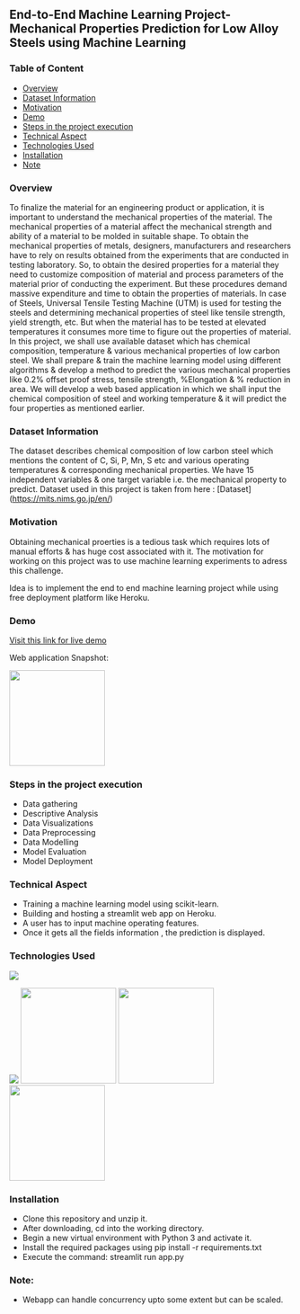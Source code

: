 ## End-to-End Machine Learning Project- Mechanical Properties Prediction for Low Alloy Steels using Machine Learning

### Table of Content
  * [Overview](#overview)
  * [Dataset Information](#dataset)
  * [Motivation](#motivation)
  * [Demo](#demo)
  * [Steps in the project execution](#Learning-Objective)
  * [Technical Aspect](#technical-aspect)
  * [Technologies Used](#technologies-used)
  * [Installation](#installation)
  * [Note](#note)



### Overview 

To finalize the material for an engineering product or application, it is important to understand the mechanical properties of the material. The mechanical properties of a material affect the mechanical strength and ability of a material to be molded in suitable shape. 
To obtain the mechanical properties of metals, designers, manufacturers and researchers have to rely on results obtained from the experiments that are conducted in testing laboratory. 
So, to obtain the desired properties for a material they need to customize composition of material and process parameters of the material prior of conducting the experiment. 
But these procedures demand massive expenditure and time to obtain the properties of materials. 
In case of Steels, Universal Tensile Testing Machine (UTM) is used for testing the steels and determining mechanical properties of steel like tensile strength, yield strength, etc. But when the material has to be tested at elevated temperatures it consumes more time to figure out the properties of material. 
In this project, we shall use available dataset which has chemical composition, temperature & various mechanical properties of low carbon steel. 
We shall prepare & train the machine learning model using different algorithms & develop a method to predict the various mechanical properties like 0.2% offset proof stress, tensile strength, %Elongation & % reduction in area. 
We will develop a web based application in which we shall input the chemical composition of steel and working temperature & it will predict the four properties as mentioned earlier.



### Dataset Information

The dataset describes chemical composition of low carbon steel which mentions the content of C, Si, P, Mn, S etc and various operating temperatures & corresponding mechanical properties. 
We have 15 independent variables & one target variable i.e. the mechanical property to predict.
Dataset used in this project is taken from here : [Dataset] (https://mits.nims.go.jp/en/)


### Motivation

Obtaining mechanical proerties is a tedious task which requires lots of manual efforts & has huge cost associated with it.
The motivation for working on this project was to use machine learning experiments to adress this challenge.

Idea is to implement the end to end machine learning project while using free deployment platform like Heroku.



### Demo
[Visit this link for live demo]( https://mechpropspred7.herokuapp.com/)

Web application Snapshot:

<img target="_blank" src="https://github.com/ditikrushna/End-to-End-Diabetes-Prediction-Application-Using-Machine-Learning/blob/master/Resource/heroku.png" width=170>



### Steps in the project execution

- Data gathering 
- Descriptive Analysis 
- Data Visualizations 
- Data Preprocessing 
- Data Modelling 
- Model Evaluation 
- Model Deployment 

### Technical Aspect 

- Training a machine learning model using scikit-learn. 
- Building and hosting a streamlit web app on Heroku. 
- A user has to input machine operating features.
- Once it gets all the fields information , the prediction is displayed. 


### Technologies Used  
![](https://forthebadge.com/images/badges/made-with-python.svg) 

[<img target="_blank" src="https://github.com/scikit-learn/scikit-learn/blob/master/doc/logos/scikit-learn-logo-small.png">](https://github.com/scikit-learn/)
<img target="_blank" src="https://github.com/ditikrushna/End-to-End-Diabetes-Prediction-Application-Using-Machine-Learning/blob/master/Resource/heroku.png" width=170>
<img target="_blank" src="https://github.com/ditikrushna/End-to-End-Diabetes-Prediction-Application-Using-Machine-Learning/blob/master/Resource/numpy.png" width=170>
<img target="_blank" src="https://github.com/ditikrushna/End-to-End-Diabetes-Prediction-Application-Using-Machine-Learning/blob/master/Resource/pandas.jpeg" width=170>


### Installation 
- Clone this repository and unzip it.
- After downloading, cd into the working directory.
- Begin a new virtual environment with Python 3 and activate it.
- Install the required packages using pip install -r requirements.txt
- Execute the command: streamlit run app.py


### Note:
- Webapp can handle concurrency upto some extent but can be scaled.

